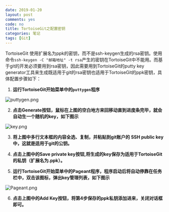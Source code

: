 ```yaml
---
date: 2019-01-20
layout: post
comments: yes
code: no
title: TortoiseGit之配置密钥
categories: 笔记
tags: [Git]
---
```


TortoiseGit 使用扩展名为ppk的密钥，而不是ssh-keygen生成的rsa密钥。使用命令`ssh-keygen -C "邮箱地址" -t rsa`产生的密钥在TortoiseGit中不能用。而基于git的开发必须要用到rsa密钥，因此需要用到TortoiseGit的putty key generator工具来生成既适用于git的rsa密钥也适用于TortoiseGit的ppk密钥，具体配置步骤如下：

 1. **运行TortoiseGit开始菜单中的`puttygen`程序**

   ![puttygen.png][1]

 2. **点击Generate按钮，鼠标在上图的空白地方来回移动直到进度条完毕，就会自动生一个随机的key，如下图示**

   ![key.png][2]

 3. **将上图中多行文本框的内容全选、复制，并粘贴到git账户的 SSH public key中，这就是适用于git的公钥。**

 4. **点击上图中的Save private key按钮,将生成的key保存为适用于TortoiseGit的私钥（扩展名为.ppk）。**

 5. **运行TortoiseGit开始菜单中的Pageant程序，程序启动后将自动停靠在任务栏中，双击该图标，弹出key管理列表，如下图示**

   ![Pageant.png][3]

 6. **点击上图中的Add Key按钮，将第4步保存的ppk私钥添加进来，关闭对话框即可。**

  [1]: https://wangdaodao.com/usr/uploads/2019/01/3048424348.png
  [2]: https://wangdaodao.com/usr/uploads/2019/01/3942870075.png
  [3]: https://wangdaodao.com/usr/uploads/2019/01/123226250.png